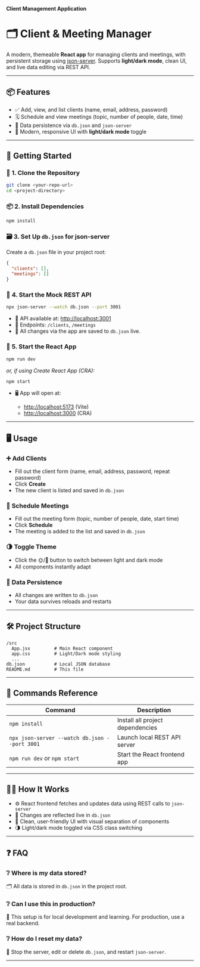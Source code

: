**Client Management Application**
# 🗂️ **Client & Meeting Manager**

A modern, themeable **React app** for managing clients and meetings, with persistent storage using [json-server](https://github.com/typicode/json-server).
Supports **light/dark mode**, clean UI, and live data editing via REST API.

---

## 📦 **Features**

* ✅ Add, view, and list clients (name, email, address, password)
* 🗓️ Schedule and view meetings (topic, number of people, date, time)
* 💾 Data persistence via `db.json` and `json-server`
* 🎨 Modern, responsive UI with **light/dark mode** toggle

---

## 🚀 **Getting Started**

### 🔧 **1. Clone the Repository**

```bash
git clone <your-repo-url>
cd <project-directory>
```

### 📦 **2. Install Dependencies**

```bash
npm install
```

### 🗃️ **3. Set Up `db.json` for json-server**

Create a `db.json` file in your project root:

```json
{
  "clients": [],
  "meetings": []
}
```

### 🔌 **4. Start the Mock REST API**

```bash
npx json-server --watch db.json --port 3001
```

* 📍 API available at: [http://localhost:3001](http://localhost:3001)
* 🔗 Endpoints: `/clients`, `/meetings`
* 💾 All changes via the app are saved to `db.json` live.

### 🧭 **5. Start the React App**

```bash
npm run dev
```

*or, if using Create React App (CRA):*

```bash
npm start
```

* 🖥️ App will open at:

  * [http://localhost:5173](http://localhost:5173) (Vite)
  * [http://localhost:3000](http://localhost:3000) (CRA)

---

## 🖥️ **Usage**

### ➕ **Add Clients**

* Fill out the client form (name, email, address, password, repeat password)
* Click **Create**
* The new client is listed and saved in `db.json`

### 📅 **Schedule Meetings**

* Fill out the meeting form (topic, number of people, date, start time)
* Click **Schedule**
* The meeting is added to the list and saved in `db.json`

### 🌗 **Toggle Theme**

* Click the 🌞/🌙 button to switch between light and dark mode
* All components instantly adapt

### 💽 **Data Persistence**

* All changes are written to `db.json`
* Your data survives reloads and restarts

---

## 🛠️ **Project Structure**

```
/src
  App.jsx         # Main React component
  app.css         # Light/Dark mode styling
  ...
db.json           # Local JSON database
README.md         # This file
```

---

## 📝 **Commands Reference**

| Command                                       | Description                      |
| --------------------------------------------- | -------------------------------- |
| `npm install`                                 | Install all project dependencies |
| `npx json-server --watch db.json --port 3001` | Launch local REST API server     |
| `npm run dev` or `npm start`                  | Start the React frontend app     |

---

## 🧑‍💻 **How It Works**

* ⚙️ React frontend fetches and updates data using REST calls to `json-server`
* 📝 Changes are reflected live in `db.json`
* 🎨 Clean, user-friendly UI with visual separation of components
* 🌗 Light/dark mode toggled via CSS class switching

---

## ❓ **FAQ**

### ❔ **Where is my data stored?**

🗂️ All data is stored in `db.json` in the project root.

### ❔ **Can I use this in production?**

🚫 This setup is for local development and learning. For production, use a real backend.

### ❔ **How do I reset my data?**

🧹 Stop the server, edit or delete `db.json`, and restart `json-server`.

---


